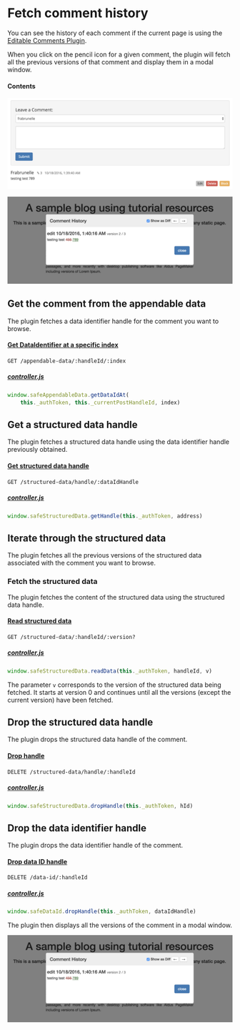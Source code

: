 # Fetch comment history

You can see the history of each comment if the current page is using the [Editable Comments Plugin](https://github.com/maidsafe/safe_examples/tree/master/editable_comments_plugin).

When you click on the pencil icon for a given comment, the plugin will fetch all the previous versions of that comment and display them in a modal window.

#### Contents

<!-- toc -->

![Fetch comment history](img/fetch-comment-history.png)

![Comment history modal](img/comment-history-modal.png)

## Get the comment from the appendable data

The plugin fetches a data identifier handle for the comment you want to browse.

#### [Get DataIdentifier at a specific index](https://github.com/maidsafe/rfcs/blob/master/text/0042-launcher-api-v0.6/api/appendable_data.md#get-data-id-of-a-data-at-appendable-data)

```
GET /appendable-data/:handleId/:index
```

##### [controller.js](https://github.com/maidsafe/safe_examples/blob/19cb638c3f02a4b9b9492e44f1527f6010c8e9ba/editable_comments_plugin/comments/src/controller.js#L141-L142)

```js
window.safeAppendableData.getDataIdAt(
    this._authToken, this._currentPostHandleId, index)
```

## Get a structured data handle

The plugin fetches a structured data handle using the data identifier handle previously obtained.

#### [Get structured data handle](https://api.safedev.org/low-level-api/structured-data/get-structured-data-handle.html)

```
GET /structured-data/handle/:dataIdHandle
```

##### [controller.js](https://github.com/maidsafe/safe_examples/blob/19cb638c3f02a4b9b9492e44f1527f6010c8e9ba/editable_comments_plugin/comments/src/controller.js#L145)

```js
window.safeStructuredData.getHandle(this._authToken, address)
```

## Iterate through the structured data

The plugin fetches all the previous versions of the structured data associated with the comment you want to browse.

### Fetch the structured data

The plugin fetches the content of the structured data using the structured data handle.

#### [Read structured data](https://api.safedev.org/low-level-api/structured-data/read-structured-data.html)

```
GET /structured-data/:handleId/:version?
```

##### [controller.js](https://github.com/maidsafe/safe_examples/blob/19cb638c3f02a4b9b9492e44f1527f6010c8e9ba/editable_comments_plugin/comments/src/controller.js#L135)

```js
window.safeStructuredData.readData(this._authToken, handleId, v)
```

The parameter `v` corresponds to the version of the structured data being fetched. It starts at version 0 and continues until all the versions (except the current version) have been fetched.

## Drop the structured data handle

The plugin drops the structured data handle of the comment.

#### [Drop handle](https://github.com/maidsafe/rfcs/blob/master/text/0042-launcher-api-v0.6/api/structured_data.md#drop-handle)

```
DELETE /structured-data/handle/:handleId
```

##### [controller.js](https://github.com/maidsafe/safe_examples/blob/19cb638c3f02a4b9b9492e44f1527f6010c8e9ba/editable_comments_plugin/comments/src/controller.js#L149)

```js
window.safeStructuredData.dropHandle(this._authToken, hId)
```

## Drop the data identifier handle

The plugin drops the data identifier handle of the comment.

#### [Drop data ID handle](https://api.safedev.org/low-level-api/data-id/drop-data-id-handle.html)

```
DELETE /data-id/:handleId
```

##### [controller.js](https://github.com/maidsafe/safe_examples/blob/19cb638c3f02a4b9b9492e44f1527f6010c8e9ba/editable_comments_plugin/comments/src/controller.js#L151)

```js
window.safeDataId.dropHandle(this._authToken, dataIdHandle)
```

The plugin then displays all the versions of the comment in a modal window.

![Comment history modal](img/comment-history-modal.png)

